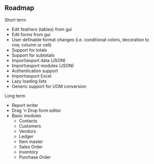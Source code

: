 Roadmap
-----------------------------------

Short term

* Edit feathers (tables) from gui
* Edit forms from gui
* User definable format changes (i.e. conditional colors, decoration to row, column or cell)
* Support for totals
* Support for subtotals
* Import\export data (JSON)
* Import\export modules (JSON)
* Authentication support
* Import\export Excel
* Lazy loading lists
* Generic support for UOM conversion

Long term

* Report writer
* Drag 'n Drop form editor
* Basic modules
  - Contacts
  - Customers
  - Vendors
  - Ledger
  - Item master
  - Sales Order
  - Inventory
  - Purchase Order